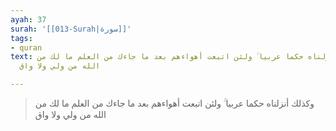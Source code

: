 ```yaml
---
ayah: 37
surah: '[[013-Surah|سورة]]'
tags:
- quran
text: وكذلك أنزلناه حكما عربيا ۚ ولئن اتبعت أهواءهم بعد ما جاءك من العلم ما لك من
  الله من ولي ولا واق

---
```

> وكذلك أنزلناه حكما عربيا ۚ ولئن اتبعت أهواءهم بعد ما جاءك من العلم ما لك من الله من ولي ولا واق

